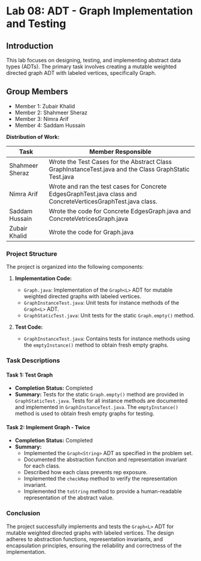 
# Lab 08: ADT - Graph Implementation and Testing

## Introduction

This lab focuses on designing, testing, and implementing abstract data types (ADTs). The primary task involves creating a mutable weighted directed graph ADT with labeled vertices, specifically Graph<String>.

## Group Members

- Member 1: Zubair Khalid
- Member 2: Shahmeer Sheraz
- Member 3: Nimra Arif
- Member 4: Saddam Hussain

**Distribution of Work:**

| Task                         | Member Responsible  |
| ---------------------------- | ------------------- |
| Shahmeer Sheraz              | Wrote the Test Cases for the Abstract Class GraphInstanceTest.java and the Class GraphStatic Test.java |
| Nimra Arif                   | Wrote and ran the test cases for Concrete EdgesGraphTest.java class and ConcreteVerticesGraphTest.java class.   |
| Saddam Hussain               | Wrote the code for Concrete EdgesGraph.java and ConcreteVetricesGraph.java    |
| Zubair Khalid                | Wrote the code for Graph.java   |

### Project Structure

The project is organized into the following components:

1. **Implementation Code:**
   - `Graph.java`: Implementation of the `Graph<L>` ADT for mutable weighted directed graphs with labeled vertices.
   - `GraphInstanceTest.java`: Unit tests for instance methods of the `Graph<L>` ADT.
   - `GraphStaticTest.java`: Unit tests for the static `Graph.empty()` method.

2. **Test Code:**
   - `GraphInstanceTest.java`: Contains tests for instance methods using the `emptyInstance()` method to obtain fresh empty graphs.

### Task Descriptions

#### Task 1: Test Graph<String>

- **Completion Status:** Completed
- **Summary:** Tests for the static `Graph.empty()` method are provided in `GraphStaticTest.java`. Tests for all instance methods are documented and implemented in `GraphInstanceTest.java`. The `emptyInstance()` method is used to obtain fresh empty graphs for testing.

#### Task 2: Implement Graph<String> - Twice

- **Completion Status:** Completed
- **Summary:**
  - Implemented the `Graph<String>` ADT as specified in the problem set.
  - Documented the abstraction function and representation invariant for each class.
  - Described how each class prevents rep exposure.
  - Implemented the `checkRep` method to verify the representation invariant.
  - Implemented the `toString` method to provide a human-readable representation of the abstract value.


### Conclusion

The project successfully implements and tests the `Graph<L>` ADT for mutable weighted directed graphs with labeled vertices. The design adheres to abstraction functions, representation invariants, and encapsulation principles, ensuring the reliability and correctness of the implementation.



